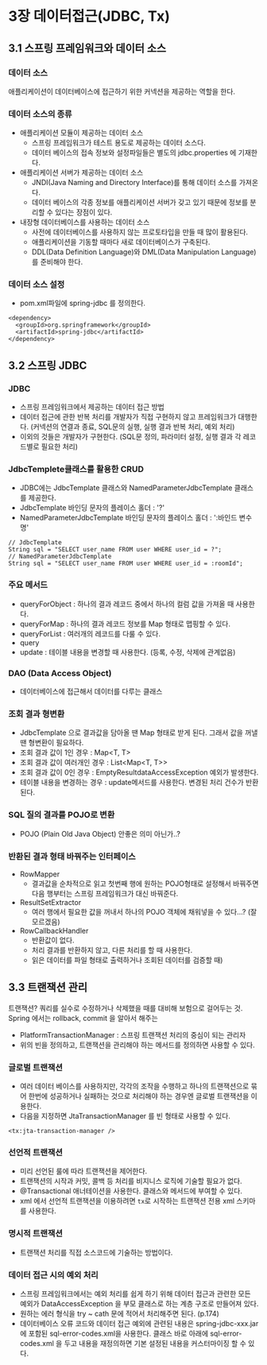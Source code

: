# 3장 데이터접근(JDBC, Tx)

## 3.1 스프링 프레임워크와 데이터 소스

### 데이터 소스
애플리케이션이 데이터베이스에 접근하기 위한 커넥션을 제공하는 역할을 한다.

### 데이터 소스의 종류
- 애플리케이션 모듈이 제공하는 데이터 소스
  - 스프링 프레임워크가 테스트 용도로 제공하는 데이터 소스다.
  - 데이터 베이스의 접속 정보와 설정파일들은 별도의 jdbc.properties 에 기재한다.
- 애플리케이션 서버가 제공하는 데이터 소스
  - JNDI(Java Naming and Directory Interface)를 통해 데이터 소스를 가져온다.
  - 데이터 베이스의 각종 정보를 애플리케이션 서버가 갖고 있기 때문에
    정보를 분리할 수 있다는 장점이 있다.
- 내장형 데이터베이스를 사용하는 데이터 소스
  - 사전에 데이터베이스를 사용하지 않는 프로토타입을 만들 때 많이 활용된다.
  - 애플리케이션을 기동할 때마다 새로 데이터베이스가 구축된다.
  - DDL(Data Definition Language)와 DML(Data Manipulation Language)를 준비해야 한다.

### 데이터 소스 설정
- pom.xml파일에 spring-jdbc 를 정의한다.
```
<dependency>
  <groupId>org.springframework</groupId>
  <artifactId>spring-jdbc</artifactId>
</dependency>
```

## 3.2 스프링 JDBC

### JDBC
- 스프링 프레임워크에서 제공하는 데이터 접근 방법
- 데이터 접근에 관한 반복 처리를 개발자가 직접 구현하지 않고 프레임워크가 대행한다.
  (커넥션의 연결과 종료, SQL문의 실행, 실행 결과 반복 처리, 예외 처리)
- 이외의 것들은 개발자가 구현한다.
  (SQL문 정의, 파라미터 설정, 실행 결과 각 레코드별로 필요한 처리)

### JdbcTemplete클래스를 활용한 CRUD
- JDBC에는 JdbcTemplate 클래스와 NamedParameterJdbcTemplate 클래스를 제공한다.
- JdbcTemplate 바인딩 문자의 플레이스 홀더 : '?'
- NamedParameterJdbcTemplate 바인딩 문자의 플레이스 홀더 : ':바인드 변수명'
```
// JdbcTemplate
String sql = "SELECT user_name FROM user WHERE user_id = ?";
// NamedParameterJdbcTemplate
String sql = "SELECT user_name FROM user WHERE user_id = :roomId";
```

### 주요 메서드
- queryForObject : 하나의 결과 레코드 중에서 하나의 컬럼 값을 가져올 때 사용한다.
- queryForMap : 하나의 결과 레코드 정보를 Map 형태로 맵핑할 수 있다.
- queryForList : 여러개의 레코드를 다룰 수 있다.
- query
- update : 테이블 내용을 변경할 때 사용한다. (등록, 수정, 삭제에 관계없음)

### DAO (Data Access Object)
- 데이터베이스에 접근해서 데이터를 다루는 클래스

### 조회 결과 형변환
- JdbcTemplate 으로 결과값을 담아올 땐 Map 형태로 받게 된다.
  그래서 값을 꺼낼 땐 형변환이 필요하다.
- 조회 결과 값이 1인 경우 : Map<T, T>
- 조회 결과 값이 여러개인 경우 : List<Map<T, T>>
- 조회 결과 값이 0인 경우 : EmptyResultdataAccessException 예외가 발생한다.
- 테이블 내용을 변경하는 경우 : update메서드를 사용한다. 변경된 처리 건수가 반환된다.

### SQL 질의 결과를 POJO로 변환
- POJO (Plain Old Java Object) 안좋은 의미 아닌가..?

### 반환된 결과 형태 바꿔주는 인터페이스
- RowMapper
  - 결과값을 순차적으로 읽고 첫번째 행에 원하는 POJO형태로 설정해서 바꿔주면
    다음 행부터는 스프링 프레임워크가 대신 바꿔준다.
- ResultSetExtractor
  - 여러 행에서 필요한 값을 꺼내서 하나의 POJO 객체에 채워넣을 수 있다...? (잘모르겠음)
- RowCallbackHandler
  - 반환값이 없다.
  - 처리 결과를 반환하지 않고, 다른 처리를 할 때 사용한다.
  - 읽은 데이터를 파일 형태로 출력하거나 조회된 데이터를 검증할 때)

## 3.3 트랜잭션 관리

트랜잭션? 쿼리를 실수로 수정하거나 삭제했을 때를 대비해 보험으로 걸어두는 것.
Spring 에서는 rollback, commit 을 알아서 해주는

- PlatformTransactionManager : 스프링 트랜잭션 처리의 중심이 되는 관리자
- 위의 빈을 정의하고, 트랜잭션을 관리해야 하는 메서드를 정의하면 사용할 수 있다.

### 글로벌 트랜잭션
- 여러 데이터 베이스를 사용하지만, 각각의 조작을 수행하고 하나의 트랜잭션으로 묶어
  한번에 성공하거나 실패하는 것으로 처리해야 하는 경우엔 글로벌 트랜잭션을 이용한다.
- 다음을 지정하면 JtaTransactionManager 를 빈 형태로 사용할 수 있다.
```
<tx:jta-transaction-manager />
```

### 선언적 트랜잭션
- 미리 선언된 룰에 따라 트랜잭션을 제어한다.
- 트랜잭션의 시작과 커밋, 콜백 등 처리를 비지니스 로직에 기술할 필요가 없다.
- @Transactional 애너테이션을 사용한다. 클래스와 메서드에 부여할 수 있다.
- xml 에서 선언적 트랜잭션을 이용하려면 `tx`로 시작하는 트랜잭션 전용 xml 스키마를 사용한다.

### 명시적 트랜잭션
- 트랜잭션 처리를 직접 소스코드에 기술하는 방법이다.

### 데이터 접근 시의 예외 처리
- 스프링 프레임워크에서는 예외 처리를 쉽게 하기 위해 데이터 접근과 관련한 모든 예외가
  DataAccessException 을 부모 클래스로 하는 계층 구조로 만들어져 있다.
- 원하는 에러 형식을 try ~ cath 문에 적어서 처리해주면 된다. (p.174)
- 데이터베이스 오류 코드와 데이터 접근 예외에 관련된 내용은 spring-jdbc-xxx.jar 에 포함된
  sql-error-codes.xml을 사용한다. 클래스 바로 아래에 sql-error-codes.xml 을 두고
  내용을 재정의하면 기본 설정된 내용을 커스터마이징 할 수 있다.
